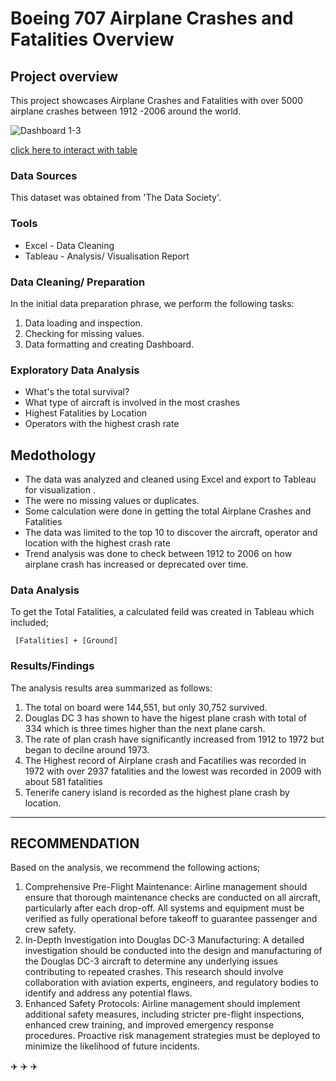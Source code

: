 # Boeing 707 Airplane Crashes and Fatalities Overview

## Project overview

This project showcases Airplane Crashes and Fatalities with over 5000 airplane crashes between 1912 -2006 around the world.


![Dashboard 1-3](https://github.com/user-attachments/assets/354e18c2-4ea9-4de2-bd80-41c0a85bb8b8)

[click here to interact with table](https://public.tableau.com/views/AirplaneCrash_17503530548780/Dashboard1?:language=en-GB&:sid=&:redirect=auth&:display_count=n&:origin=viz_share_link)


### Data Sources
This dataset was obtained from 'The Data Society'. 


### Tools
- Excel - Data Cleaning
- Tableau - Analysis/ Visualisation Report

### Data Cleaning/ Preparation 
In the initial data preparation phrase, we perform the following tasks:
1.  Data loading and inspection.
2.  Checking for missing values.
3.  Data formatting and creating Dashboard.


### Exploratory Data Analysis
- What's the total survival?
- What type of aircraft is involved in the most crashes
- Highest Fatalities by Location
- Operators with the highest crash rate


## Medothology

- The data was analyzed and cleaned using Excel and export to Tableau for visualization . 
- 	The were no missing values or duplicates.
- 	Some calculation were done in getting the total Airplane Crashes and Fatalities
- The data was limited to the top 10 to discover the aircraft, operator and location with the highest crash rate 
- 	Trend analysis was done to check between 1912 to 2006 on how airplane crash has increased or deprecated over time.
  
### Data Analysis 
To get the Total Fatalities, a calculated feild was created in Tableau which included;
```Tableau
 [Fatalities] + [Ground]
```

### Results/Findings
  The analysis results area summarized as follows:
  1. The total on board were 144,551, but only 30,752 survived.
  2. Douglas DC 3 has shown to have the higest plane crash with total of 334 which is three times higher than the next plane carsh.
  3. The rate of plan crash have significantly increased from 1912 to 1972 but began to decilne around 1973.
  4. The Highest record of Airplane crash and Facatilies was recorded in 1972 with over 2937 fatalities and the lowest was recorded in 2009 with about 581 fatalities
 5. Tenerife canery island is recorded as the highest plane crash by location.
---
## RECOMMENDATION
Based on the analysis, we recommend the following actions;
1.	Comprehensive Pre-Flight Maintenance:
Airline management should ensure that thorough maintenance checks are conducted on all aircraft, particularly after each drop-off. All systems and equipment must be verified as fully operational before takeoff to guarantee passenger and crew safety.
2.  In-Depth Investigation into Douglas DC-3 Manufacturing:
A detailed investigation should be conducted into the design and manufacturing of the Douglas DC-3 aircraft to determine any underlying issues contributing to repeated crashes. This research should involve collaboration with aviation experts, engineers, and regulatory bodies to identify and address any potential flaws.
3. Enhanced Safety Protocols:
Airline management should implement additional safety measures, including stricter pre-flight inspections, enhanced crew training, and improved emergency response procedures. Proactive risk management strategies must be deployed to minimize the likelihood of future incidents.

✈️ ✈️ ✈️






















   

   
